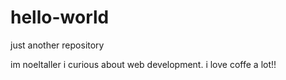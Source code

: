 # hello-world
just another repository

im noeltaller i curious about web development.
i love coffe a lot!!

